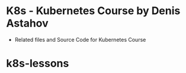 # K8s - Kubernetes Course by Denis Astahov

* Related files and Source Code for Kubernetes Course
# k8s-lessons
